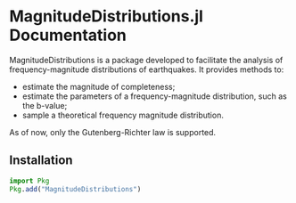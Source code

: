 # MagnitudeDistributions.jl Documentation

MagnitudeDistributions is a package developed to facilitate the analysis of frequency-magnitude 
distributions of earthquakes. It provides methods to:
  - estimate the magnitude of completeness;
  - estimate the parameters of a frequency-magnitude distribution, such as the b-value;
  - sample a theoretical frequency magnitude distribution.


As of now, only the Gutenberg-Richter law is supported.

## Installation

```julia
import Pkg
Pkg.add("MagnitudeDistributions")
```